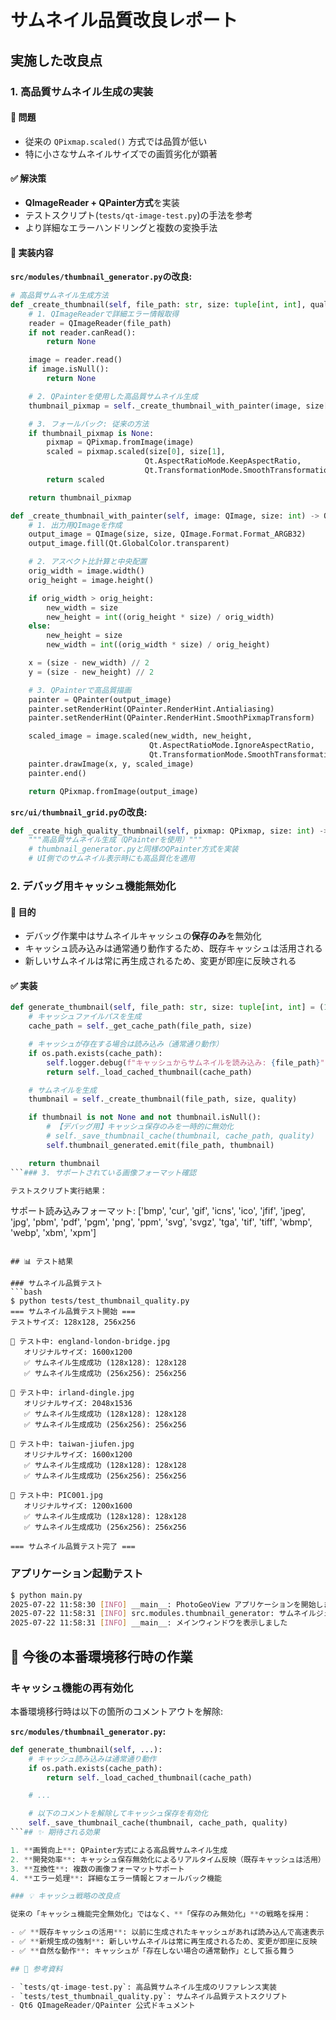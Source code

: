 # サムネイル品質改良レポート

## 実施した改良点

### 1. 高品質サムネイル生成の実装

#### 🎯 問題
- 従来の `QPixmap.scaled()` 方式では品質が低い
- 特に小さなサムネイルサイズでの画質劣化が顕著

#### ✅ 解決策
- **QImageReader + QPainter方式**を実装
- テストスクリプト(`tests/qt-image-test.py`)の手法を参考
- より詳細なエラーハンドリングと複数の変換手法

#### 🔧 実装内容

**`src/modules/thumbnail_generator.py`の改良:**
```python
# 高品質サムネイル生成方法
def _create_thumbnail(self, file_path: str, size: tuple[int, int], quality: int) -> Optional[QPixmap]:
    # 1. QImageReaderで詳細エラー情報取得
    reader = QImageReader(file_path)
    if not reader.canRead():
        return None

    image = reader.read()
    if image.isNull():
        return None

    # 2. QPainterを使用した高品質サムネイル生成
    thumbnail_pixmap = self._create_thumbnail_with_painter(image, size[0])

    # 3. フォールバック: 従来の方法
    if thumbnail_pixmap is None:
        pixmap = QPixmap.fromImage(image)
        scaled = pixmap.scaled(size[0], size[1],
                              Qt.AspectRatioMode.KeepAspectRatio,
                              Qt.TransformationMode.SmoothTransformation)
        return scaled

    return thumbnail_pixmap

def _create_thumbnail_with_painter(self, image: QImage, size: int) -> Optional[QPixmap]:
    # 1. 出力用QImageを作成
    output_image = QImage(size, size, QImage.Format.Format_ARGB32)
    output_image.fill(Qt.GlobalColor.transparent)

    # 2. アスペクト比計算と中央配置
    orig_width = image.width()
    orig_height = image.height()

    if orig_width > orig_height:
        new_width = size
        new_height = int((orig_height * size) / orig_width)
    else:
        new_height = size
        new_width = int((orig_width * size) / orig_height)

    x = (size - new_width) // 2
    y = (size - new_height) // 2

    # 3. QPainterで高品質描画
    painter = QPainter(output_image)
    painter.setRenderHint(QPainter.RenderHint.Antialiasing)
    painter.setRenderHint(QPainter.RenderHint.SmoothPixmapTransform)

    scaled_image = image.scaled(new_width, new_height,
                               Qt.AspectRatioMode.IgnoreAspectRatio,
                               Qt.TransformationMode.SmoothTransformation)
    painter.drawImage(x, y, scaled_image)
    painter.end()

    return QPixmap.fromImage(output_image)
```

**`src/ui/thumbnail_grid.py`の改良:**
```python
def _create_high_quality_thumbnail(self, pixmap: QPixmap, size: int) -> QPixmap:
    """高品質サムネイル生成（QPainterを使用）"""
    # thumbnail_generator.pyと同様のQPainter方式を実装
    # UI側でのサムネイル表示時にも高品質化を適用
```

### 2. デバッグ用キャッシュ機能無効化

#### 🎯 目的
- デバッグ作業中はサムネイルキャッシュの**保存のみ**を無効化
- キャッシュ読み込みは通常通り動作するため、既存キャッシュは活用される
- 新しいサムネイルは常に再生成されるため、変更が即座に反映される

#### ✅ 実装
```python
def generate_thumbnail(self, file_path: str, size: tuple[int, int] = (120, 120), quality: int = 85) -> Optional[QPixmap]:
    # キャッシュファイルパスを生成
    cache_path = self._get_cache_path(file_path, size)

    # キャッシュが存在する場合は読み込み（通常通り動作）
    if os.path.exists(cache_path):
        self.logger.debug(f"キャッシュからサムネイルを読み込み: {file_path}")
        return self._load_cached_thumbnail(cache_path)

    # サムネイルを生成
    thumbnail = self._create_thumbnail(file_path, size, quality)

    if thumbnail is not None and not thumbnail.isNull():
        # 【デバッグ用】キャッシュ保存のみを一時的に無効化
        # self._save_thumbnail_cache(thumbnail, cache_path, quality)
        self.thumbnail_generated.emit(file_path, thumbnail)

    return thumbnail
```### 3. サポートされている画像フォーマット確認

テストスクリプト実行結果：
```
サポート読み込みフォーマット: ['bmp', 'cur', 'gif', 'icns', 'ico', 'jfif', 'jpeg', 'jpg', 'pbm', 'pdf', 'pgm', 'png', 'ppm', 'svg', 'svgz', 'tga', 'tif', 'tiff', 'wbmp', 'webp', 'xbm', 'xpm']
```

## 📊 テスト結果

### サムネイル品質テスト
```bash
$ python tests/test_thumbnail_quality.py
=== サムネイル品質テスト開始 ===
テストサイズ: 128x128, 256x256

📁 テスト中: england-london-bridge.jpg
   オリジナルサイズ: 1600x1200
   ✅ サムネイル生成成功 (128x128): 128x128
   ✅ サムネイル生成成功 (256x256): 256x256

📁 テスト中: irland-dingle.jpg
   オリジナルサイズ: 2048x1536
   ✅ サムネイル生成成功 (128x128): 128x128
   ✅ サムネイル生成成功 (256x256): 256x256

📁 テスト中: taiwan-jiufen.jpg
   オリジナルサイズ: 1600x1200
   ✅ サムネイル生成成功 (128x128): 128x128
   ✅ サムネイル生成成功 (256x256): 256x256

📁 テスト中: PIC001.jpg
   オリジナルサイズ: 1200x1600
   ✅ サムネイル生成成功 (128x128): 128x128
   ✅ サムネイル生成成功 (256x256): 256x256

=== サムネイル品質テスト完了 ===
```

### アプリケーション起動テスト
```bash
$ python main.py
2025-07-22 11:58:30 [INFO] __main__: PhotoGeoView アプリケーションを開始します
2025-07-22 11:58:31 [INFO] src.modules.thumbnail_generator: サムネイルジェネレーターを初期化しました
2025-07-22 11:58:31 [INFO] __main__: メインウィンドウを表示しました
```

## 🔧 今後の本番環境移行時の作業

### キャッシュ機能の再有効化
本番環境移行時は以下の箇所のコメントアウトを解除:

**`src/modules/thumbnail_generator.py`:**
```python
def generate_thumbnail(self, ...):
    # キャッシュ読み込みは通常通り動作
    if os.path.exists(cache_path):
        return self._load_cached_thumbnail(cache_path)

    # ...

    # 以下のコメントを解除してキャッシュ保存を有効化
    self._save_thumbnail_cache(thumbnail, cache_path, quality)
```## ✨ 期待される効果

1. **画質向上**: QPainter方式による高品質サムネイル生成
2. **開発効率**: キャッシュ保存無効化によるリアルタイム反映（既存キャッシュは活用）
3. **互換性**: 複数の画像フォーマットサポート
4. **エラー処理**: 詳細なエラー情報とフォールバック機能

### 💡 キャッシュ戦略の改良点

従来の「キャッシュ機能完全無効化」ではなく、**「保存のみ無効化」**の戦略を採用：

- ✅ **既存キャッシュの活用**: 以前に生成されたキャッシュがあれば読み込んで高速表示
- ✅ **新規生成の強制**: 新しいサムネイルは常に再生成されるため、変更が即座に反映
- ✅ **自然な動作**: キャッシュが「存在しない場合の通常動作」として振る舞う

## 📝 参考資料

- `tests/qt-image-test.py`: 高品質サムネイル生成のリファレンス実装
- `tests/test_thumbnail_quality.py`: サムネイル品質テストスクリプト
- Qt6 QImageReader/QPainter 公式ドキュメント
